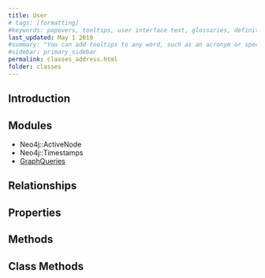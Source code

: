 ```yaml
---
title: User
# tags: [formatting]
#keywords: popovers, tooltips, user interface text, glossaries, definitions
last_updated: May 1 2019
#summary: "You can add tooltips to any word, such as an acronym or specialized term. Tooltips work well for glossary definitions, because you don't have to keep repeating the definition, nor do you assume the reader already knows the word's meaning."
#sidebar: primary_sidebar
permalink: classes_address.html
folder: classes
---
```


## Introduction


## Modules

* Neo4j::ActiveNode
* Neo4j::Timestamps
* [GraphQueries](/modules_graph_queries.html)

## Relationships

## Properties

## Methods

## Class Methods
